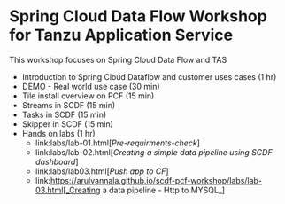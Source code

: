 # Spring Cloud Data Flow Workshop for Tanzu Application Service

This workshop focuses on Spring Cloud Data Flow and TAS

* Introduction to Spring Cloud Dataflow and customer uses cases (1 hr)
* DEMO - Real world use case (30 min)
* Tile install overview on PCF (15 min)
* Streams in SCDF (15 min)
* Tasks in SCDF  (15 min)
* Skipper in SCDF (15 min)
* Hands on labs (1 hr)
    * link:labs/lab-01.html[_Pre-requirments-check_]
    * link:labs/lab-02.html[_Creating a simple data pipeline using SCDF dashboard_]
    * link:labs/lab03.html[_Push app to CF_]
    * link:https://arulvannala.github.io/scdf-pcf-workshop/labs/lab-03.html[_Creating a data pipeline  - Http to MYSQL_]
